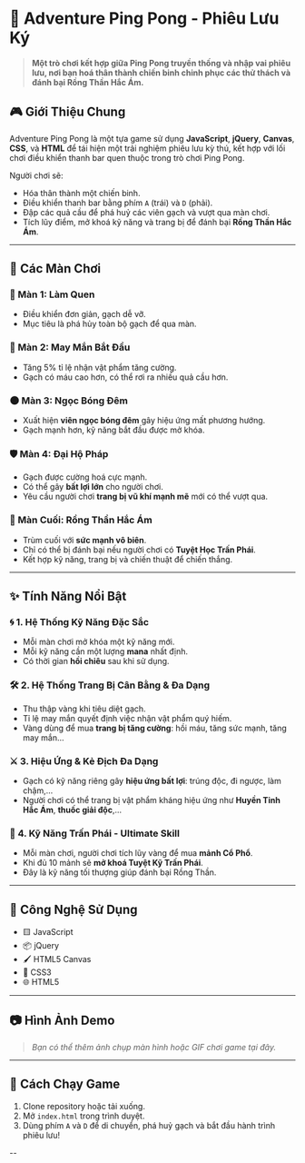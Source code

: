 # 🏓 Adventure Ping Pong - Phiêu Lưu Ký

> **Một trò chơi kết hợp giữa Ping Pong truyền thống và nhập vai phiêu lưu, nơi bạn hoá thân thành chiến binh chinh phục các thử thách và đánh bại Rồng Thần Hắc Ám.**

## 🎮 Giới Thiệu Chung

Adventure Ping Pong là một tựa game sử dụng **JavaScript**, **jQuery**, **Canvas**, **CSS**, và **HTML** để tái hiện một trải nghiệm phiêu lưu kỳ thú, kết hợp với lối chơi điều khiển thanh bar quen thuộc trong trò chơi Ping Pong.

Người chơi sẽ:

- Hóa thân thành một chiến binh.
- Điều khiển thanh bar bằng phím `A` (trái) và `D` (phải).
- Đập các quả cầu để phá huỷ các viên gạch và vượt qua màn chơi.
- Tích lũy điểm, mở khoá kỹ năng và trang bị để đánh bại **Rồng Thần Hắc Ám**.

---

## 📜 Các Màn Chơi

### 🧱 Màn 1: Làm Quen
- Điều khiển đơn giản, gạch dễ vỡ.
- Mục tiêu là phá hủy toàn bộ gạch để qua màn.

### 💠 Màn 2: May Mắn Bắt Đầu
- Tăng 5% tỉ lệ nhận vật phẩm tăng cường.
- Gạch có máu cao hơn, có thể rơi ra nhiều quả cầu hơn.

### 🌑 Màn 3: Ngọc Bóng Đêm
- Xuất hiện **viên ngọc bóng đêm** gây hiệu ứng mất phương hướng.
- Gạch mạnh hơn, kỹ năng bắt đầu được mở khóa.

### 🛡️ Màn 4: Đại Hộ Pháp
- Gạch được cường hoá cực mạnh.
- Có thể gây **bất lợi lớn** cho người chơi.
- Yêu cầu người chơi **trang bị vũ khí mạnh mẽ** mới có thể vượt qua.

### 🐉 Màn Cuối: Rồng Thần Hắc Ám
- Trùm cuối với **sức mạnh vô biên**.
- Chỉ có thể bị đánh bại nếu người chơi có **Tuyệt Học Trấn Phái**.
- Kết hợp kỹ năng, trang bị và chiến thuật để chiến thắng.

---

## ✨ Tính Năng Nổi Bật

### 🌀 1. Hệ Thống Kỹ Năng Đặc Sắc
- Mỗi màn chơi mở khóa một kỹ năng mới.
- Mỗi kỹ năng cần một lượng **mana** nhất định.
- Có thời gian **hồi chiêu** sau khi sử dụng.

### 🛠️ 2. Hệ Thống Trang Bị Cân Bằng & Đa Dạng
- Thu thập vàng khi tiêu diệt gạch.
- Tỉ lệ may mắn quyết định việc nhận vật phẩm quý hiếm.
- Vàng dùng để mua **trang bị tăng cường**: hồi máu, tăng sức mạnh, tăng may mắn...

### ⚔️ 3. Hiệu Ứng & Kẻ Địch Đa Dạng
- Gạch có kỹ năng riêng gây **hiệu ứng bất lợi**: trúng độc, đi ngược, làm chậm,...
- Người chơi có thể trang bị vật phẩm kháng hiệu ứng như **Huyền Tinh Hắc Ám**, **thuốc giải độc**,...

### 📜 4. Kỹ Năng Trấn Phái - Ultimate Skill
- Mỗi màn chơi, người chơi tích lũy vàng để mua **mảnh Cổ Phổ**.
- Khi đủ 10 mảnh sẽ **mở khoá Tuyệt Kỹ Trấn Phái**.
- Đây là kỹ năng tối thượng giúp đánh bại Rồng Thần.

---

## 🔧 Công Nghệ Sử Dụng

- 🟨 JavaScript
- 📦 jQuery
- 🖌️ HTML5 Canvas
- 🎨 CSS3
- 🌐 HTML5

---

## 📷 Hình Ảnh Demo

> *Bạn có thể thêm ảnh chụp màn hình hoặc GIF chơi game tại đây.*

---

## 🚀 Cách Chạy Game

1. Clone repository hoặc tải xuống.
2. Mở `index.html` trong trình duyệt.
3. Dùng phím `A` và `D` để di chuyển, phá huỷ gạch và bắt đầu hành trình phiêu lưu!

--
